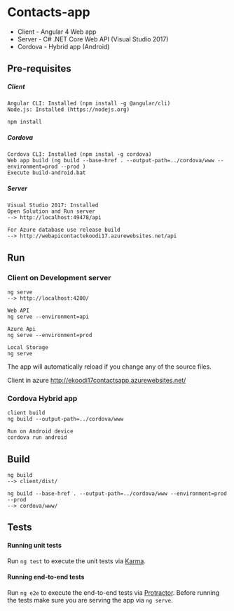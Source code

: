﻿# Contacts-app

- Client - Angular 4 Web app
- Server - C# .NET Core Web API (Visual Studio 2017)
- Cordova - Hybrid app (Android)

## Pre-requisites
##### Client
```
Angular CLI: Installed (npm install -g @angular/cli)
Node.js: Installed (https://nodejs.org)

npm install
```
##### Cordova
```
Cordova CLI: Installed (npm instal -g cordova)
Web app build (ng build --base-href . --output-path=../cordova/www --environment=prod --prod )
Execute build-android.bat
```
##### Server
```
Visual Studio 2017: Installed
Open Solution and Run server
--> http://localhost:49478/api

For Azure database use release build
--> http://webapicontactekoodi17.azurewebsites.net/api
```
## Run

### Client on Development server
```
ng serve
--> http://localhost:4200/

Web API
ng serve --environment=api

Azure Api 
ng serve --environment=prod

Local Storage 
ng serve
```
The app will automatically reload if you change any of the source files.

Client in azure
http://ekoodi17contactsapp.azurewebsites.net/

### Cordova Hybrid app
```
client build
ng build --output-path=../cordova/www 

Run on Android device
cordova run android
```

## Build

```
ng build
--> client/dist/

ng build --base-href . --output-path=../cordova/www --environment=prod --prod
--> cordova/www/
```

## Tests

#### Running unit tests

Run `ng test` to execute the unit tests via [Karma](https://karma-runner.github.io).

#### Running end-to-end tests

Run `ng e2e` to execute the end-to-end tests via [Protractor](http://www.protractortest.org/).
Before running the tests make sure you are serving the app via `ng serve`.

